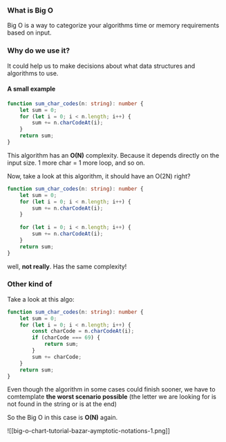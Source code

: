 ### What is Big O
Big O is a way to categorize your algorithms time or memory requirements based on input.

### Why do we use it?
It could help us to make decisions about what data structures and algorithms to use.

#### A small example
```ts
function sum_char_codes(n: string): number {
	let sum = 0;
	for (let i = 0; i < n.length; i++) {
		sum += n.charCodeAt(i);
	}
	return sum;
}
```

This algorithm has an **O(N)** complexity. Because it depends directly on the input size. 1 more char = 1 more loop, and so on.


Now, take a look at this algorithm, it should have an O(2N) right?
```ts
function sum_char_codes(n: string): number {
	let sum = 0;
	for (let i = 0; i < n.length; i++) {
		sum += n.charCodeAt(i);
	}
	
	for (let i = 0; i < n.length; i++) {
		sum += n.charCodeAt(i);
	}
	return sum;
}
```

well, **not really**. Has the same complexity! 

### Other kind of
Take a look at this algo:

```ts 
function sum_char_codes(n: string): number {
	let sum = 0;
	for (let i = 0; i < n.length; i++) {
		const charCode = n.charCodeAt(i); 
		if (charCode === 69) {
			return sum;
		}
		sum += charCode;
	}
	return sum;
}
```

Even though the algorithm in some cases could finish sooner, we have to comtemplate **the worst scenario possible** (the letter we are looking for is not found in the string or is at the end)

So the Big O in this case is **O(N)** again.

![[big-o-chart-tutorial-bazar-aymptotic-notations-1.png]]